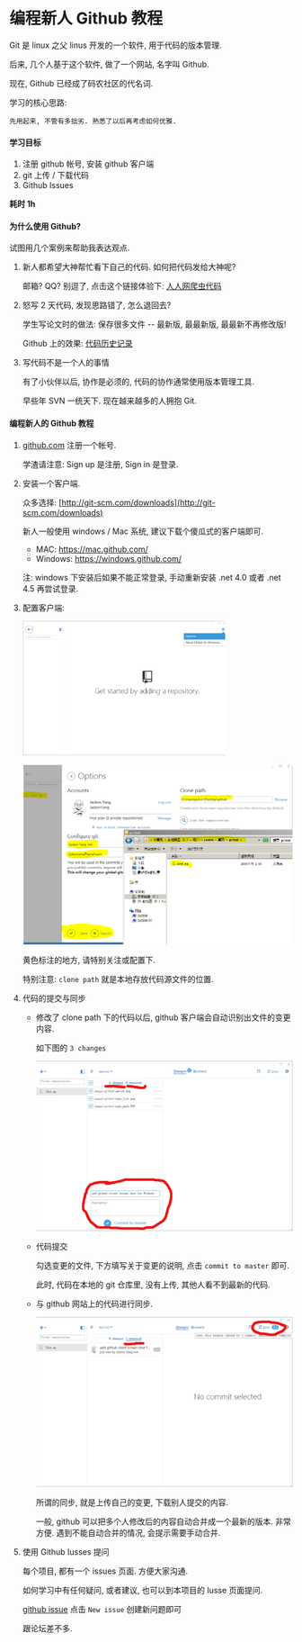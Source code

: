 编程新人 Github 教程
======================

Git 是 linux 之父 linus 开发的一个软件, 用于代码的版本管理.

后来, 几个人基于这个软件, 做了一个网站, 名字叫 Github.

现在, Github 已经成了码农社区的代名词.

学习的核心思路:

    先用起来, 不管有多拙劣. 熟悉了以后再考虑如何优雅.

#### 学习目标

1. 注册 github 帐号, 安装 github 客户端
2. git 上传 / 下载代码
3. Github Issues

__耗时 1h__


#### 为什么使用 Github?

试图用几个案例来帮助我表达观点.

1. 新人都希望大神帮忙看下自己的代码. 如何把代码发给大神呢?

    邮箱? QQ? 别逗了, 点击这个链接体验下: [人人网爬虫代码](https://github.com/JackonYang/renren)

2. 怒写 2 天代码, 发现思路错了, 怎么退回去?

    学生写论文时的做法: 保存很多文件 -- 最新版, 最最新版, 最最新不再修改版!

    Github 上的效果: [代码历史记录](https://github.com/JackonYang/renren/commits/master)

3. 写代码不是一个人的事情

    有了小伙伴以后, 协作是必须的, 代码的协作通常使用版本管理工具.

    早些年 SVN 一统天下. 现在越来越多的人拥抱 Git.

#### 编程新人的 Github 教程

1. [github.com](github.com) 注册一个帐号.

    学渣请注意: Sign up 是注册, Sign in 是登录.

2. 安装一个客户端.

    众多选择: [http://git-scm.com/downloads](http://git-scm.com/downloads)

    新人一般使用 windows / Mac 系统, 建议下载个傻瓜式的客户端即可.

    - MAC: https://mac.github.com/
    - Windows: https://windows.github.com/

    注: windows 下安装后如果不能正常登录, 手动重新安装 .net 4.0 或者 .net 4.5 再尝试登录.

3. 配置客户端:

    <p><img width="360px" src="/images/github/option.png" alt="config github client"></p>

    ![config github client](/images/github/config.png)

    黄色标注的地方, 请特别关注或配置下.

    特别注意: `clone path` 就是本地存放代码源文件的位置.

4. 代码的提交与同步

    - 修改了 clone path 下的代码以后, github 客户端会自动识别出文件的变更内容.

        如下图的 `3 changes`

        ![commit local changes](/images/github/commit.png)

    - 代码提交

        勾选变更的文件, 下方填写关于变更的说明, 点击 `commit to master` 即可.

        此时, 代码在本地的 git 仓库里, 没有上传, 其他人看不到最新的代码.

    - 与 github 网站上的代码进行同步.

        ![sync commits](/images/github/sync.png)

        所谓的同步, 就是上传自己的变更, 下载别人提交的内容.

        一般, github 可以把多个人修改后的内容自动合并成一个最新的版本. 非常方便. 遇到不能自动合并的情况, 会提示需要手动合并.

5. 使用 Github Iusses 提问

    每个项目, 都有一个 issues 页面. 方便大家沟通.

    如何学习中有任何疑问, 或者建议, 也可以到本项目的 Iusse 页面提问.

    [github issue](https://github.com/JackonYang/IOut.me/issues) 点击 `New issue` 创建新问题即可

    跟论坛差不多.

